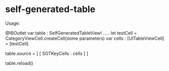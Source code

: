 # self-generated-table

Usage:

@IBOutlet var table : SelfGeneratedTableView!
.....
let testCell = CategoryViewCell.createCell(some parameters)
var cells : [UITableViewCell] = [testCell]

table.source = [ [ SGTKeyCells : cells ] ]

table.reload()
